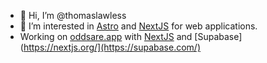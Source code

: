 - 👋 Hi, I’m @thomaslawless
- 👀 I’m interested in [Astro](https://github.com/withastro/astro) and [NextJS](https://nextjs.org/) for web applications.
- Working on [oddsare.app](https://www.oddsare.app) with [NextJS](https://nextjs.org/) and [Supabase](https://nextjs.org/](https://supabase.com/)

<!---
thomaslawless/thomaslawless is a ✨ special ✨ repository because its `README.md` (this file) appears on your GitHub profile.
You can click the Preview link to take a look at your changes.
--->

